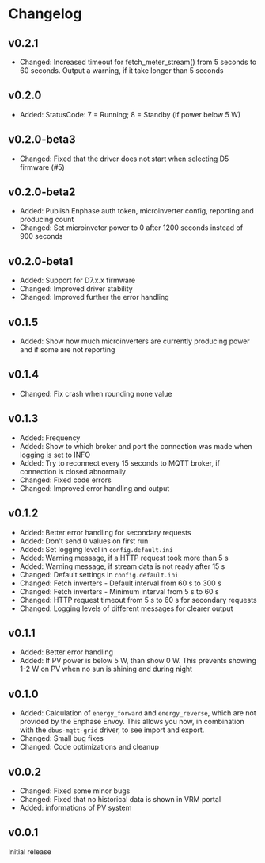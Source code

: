 # Changelog

## v0.2.1
* Changed: Increased timeout for fetch_meter_stream() from 5 seconds to 60 seconds. Output a warning, if it take longer than 5 seconds

## v0.2.0
* Added: StatusCode: 7 = Running; 8 = Standby (if power below 5 W)

## v0.2.0-beta3
* Changed: Fixed that the driver does not start when selecting D5 firmware (#5)

## v0.2.0-beta2
* Added: Publish Enphase auth token, microinverter config, reporting and producing count
* Changed: Set microinveter power to 0 after 1200 seconds instead of 900 seconds

## v0.2.0-beta1
* Added: Support for D7.x.x firmware
* Changed: Improved driver stability
* Changed: Improved further the error handling

## v0.1.5
* Added: Show how much microinverters are currently producing power and if some are not reporting

## v0.1.4
* Changed: Fix crash when rounding none value

## v0.1.3
* Added: Frequency
* Added: Show to which broker and port the connection was made when logging is set to INFO
* Added: Try to reconnect every 15 seconds to MQTT broker, if connection is closed abnormally
* Changed: Fixed code errors
* Changed: Improved error handling and output

## v0.1.2
* Added: Better error handling for secondary requests
* Added: Don't send 0 values on first run
* Added: Set logging level in `config.default.ini`
* Added: Warning message, if a HTTP request took more than 5 s
* Added: Warning message, if stream data is not ready after 15 s
* Changed: Default settings in `config.default.ini`
* Changed: Fetch inverters - Default interval from 60 s to 300 s
* Changed: Fetch inverters - Minimum interval from 5 s to 60 s
* Changed: HTTP request timeout from 5 s to 60 s for secondary requests
* Changed: Logging levels of different messages for clearer output

## v0.1.1
* Added: Better error handling
* Added: If PV power is below 5 W, than show 0 W. This prevents showing 1-2 W on PV when no sun is shining and during night

## v0.1.0
* Added: Calculation of `energy_forward` and `energy_reverse`, which are not provided by the Enphase Envoy. This allows you now, in combination with the `dbus-mqtt-grid` driver, to see import and export.
* Changed: Small bug fixes
* Changed: Code optimizations and cleanup

## v0.0.2
* Changed: Fixed some minor bugs
* Changed: Fixed that no historical data is shown in VRM portal
* Added: informations of PV system

## v0.0.1
Initial release
